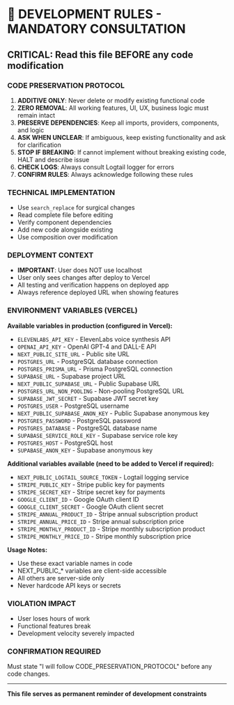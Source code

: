 # 🚨 DEVELOPMENT RULES - MANDATORY CONSULTATION

## CRITICAL: Read this file BEFORE any code modification

### CODE PRESERVATION PROTOCOL

1. **ADDITIVE ONLY**: Never delete or modify existing functional code
2. **ZERO REMOVAL**: All working features, UI, UX, business logic must remain intact
3. **PRESERVE DEPENDENCIES**: Keep all imports, providers, components, and logic
4. **ASK WHEN UNCLEAR**: If ambiguous, keep existing functionality and ask for clarification
5. **STOP IF BREAKING**: If cannot implement without breaking existing code, HALT and describe issue
6. **CHECK LOGS**: Always consult Logtail logger for errors
7. **CONFIRM RULES**: Always acknowledge following these rules

### TECHNICAL IMPLEMENTATION

- Use `search_replace` for surgical changes
- Read complete file before editing
- Verify component dependencies
- Add new code alongside existing
- Use composition over modification

### DEPLOYMENT CONTEXT

- **IMPORTANT**: User does NOT use localhost
- User only sees changes after deploy to Vercel
- All testing and verification happens on deployed app
- Always reference deployed URL when showing features

### ENVIRONMENT VARIABLES (VERCEL)

**Available variables in production (configured in Vercel):**
- `ELEVENLABS_API_KEY` - ElevenLabs voice synthesis API
- `OPENAI_API_KEY` - OpenAI GPT-4 and DALL-E API
- `NEXT_PUBLIC_SITE_URL` - Public site URL
- `POSTGRES_URL` - PostgreSQL database connection
- `POSTGRES_PRISMA_URL` - Prisma PostgreSQL connection
- `SUPABASE_URL` - Supabase project URL
- `NEXT_PUBLIC_SUPABASE_URL` - Public Supabase URL
- `POSTGRES_URL_NON_POOLING` - Non-pooling PostgreSQL URL
- `SUPABASE_JWT_SECRET` - Supabase JWT secret key
- `POSTGRES_USER` - PostgreSQL username
- `NEXT_PUBLIC_SUPABASE_ANON_KEY` - Public Supabase anonymous key
- `POSTGRES_PASSWORD` - PostgreSQL password
- `POSTGRES_DATABASE` - PostgreSQL database name
- `SUPABASE_SERVICE_ROLE_KEY` - Supabase service role key
- `POSTGRES_HOST` - PostgreSQL host
- `SUPABASE_ANON_KEY` - Supabase anonymous key

**Additional variables available (need to be added to Vercel if required):**
- `NEXT_PUBLIC_LOGTAIL_SOURCE_TOKEN` - Logtail logging service
- `STRIPE_PUBLIC_KEY` - Stripe public key for payments
- `STRIPE_SECRET_KEY` - Stripe secret key for payments
- `GOOGLE_CLIENT_ID` - Google OAuth client ID
- `GOOGLE_CLIENT_SECRET` - Google OAuth client secret
- `STRIPE_ANNUAL_PRODUCT_ID` - Stripe annual subscription product
- `STRIPE_ANNUAL_PRICE_ID` - Stripe annual subscription price
- `STRIPE_MONTHLY_PRODUCT_ID` - Stripe monthly subscription product
- `STRIPE_MONTHLY_PRICE_ID` - Stripe monthly subscription price

**Usage Notes:**
- Use these exact variable names in code
- NEXT_PUBLIC_* variables are client-side accessible
- All others are server-side only
- Never hardcode API keys or secrets

### VIOLATION IMPACT

- User loses hours of work
- Functional features break
- Development velocity severely impacted

### CONFIRMATION REQUIRED

Must state "I will follow CODE_PRESERVATION_PROTOCOL" before any code changes.

---

**This file serves as permanent reminder of development constraints**